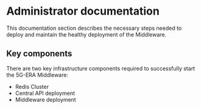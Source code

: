 # Administrator documentation

This documentation section describes the necessary steps needed to deploy and maintain the healthy deployment of the Middleware.


## Key components

There are two key infrastructure components required to successfully start the 5G-ERA Middleware:
* Redis Cluster
* Central API deployment
* Middleware deployment

